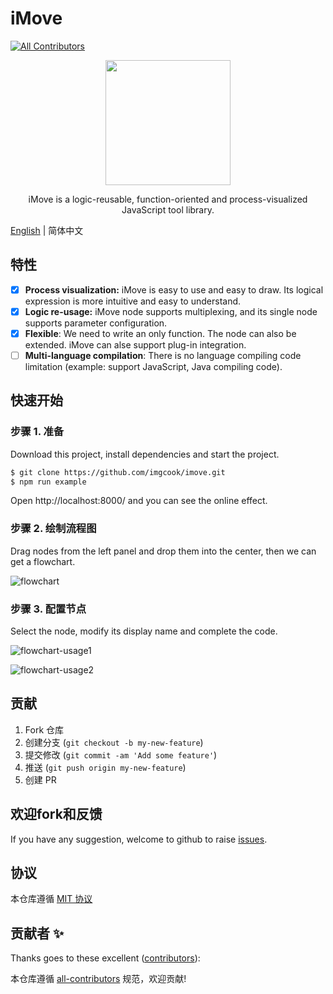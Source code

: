 # iMove

<!-- ALL-CONTRIBUTORS-BADGE:START - Do not remove or modify this section -->
[![All Contributors](https://img.shields.io/badge/all_contributors-0-orange.svg?style=flat-square)](#contributors-)
<!-- ALL-CONTRIBUTORS-BADGE:END -->

<div align="center">
  <img src="https://ss1.bdstatic.com/70cFuXSh_Q1YnxGkpoWK1HF6hhy/it/u=3874775950,1064987171&fm=26&gp=0.jpg" width="200px">
</div>

<p align="center">
  iMove is a logic-reusable, function-oriented and process-visualized JavaScript tool library.
</p>

[English](README.en-US.md) | 简体中文

## 特性

- [x] **Process visualization:** iMove is easy to use and easy to draw. Its logical expression is more intuitive and easy to understand.
- [x] **Logic re-usage:** iMove node supports multiplexing, and its single node supports parameter configuration.
- [x] **Flexible**: We need to write an only function. The node can also be extended. iMove can alse support plug-in integration.
- [ ] **Multi-language compilation**: There is no language compiling code limitation (example: support JavaScript, Java compiling code).

## 快速开始

### 步骤 1. 准备

Download this project, install dependencies and start the project.

```bash
$ git clone https://github.com/imgcook/imove.git
$ npm run example
```
Open http://localhost:8000/ and you can see the online effect.

### 步骤 2. 绘制流程图

Drag nodes from the left panel and drop them into the center, then we can get a flowchart.

![flowchart](https://img.alicdn.com/tfs/TB1aoYe4pP7gK0jSZFjXXc5aXXa-3090-1806.jpg)

### 步骤 3. 配置节点

Select the node, modify its display name and complete the code.

![flowchart-usage1](https://img.alicdn.com/tfs/TB1z6DKoZieb18jSZFvXXaI3FXa-1924-1125.png)

![flowchart-usage2](https://img.alicdn.com/tfs/TB1lC26tTM11u4jSZPxXXahcXXa-1924-1125.png)

## 贡献

1. Fork 仓库
2. 创建分支 (`git checkout -b my-new-feature`)
3. 提交修改 (`git commit -am 'Add some feature'`)
4. 推送 (`git push origin my-new-feature`)
5. 创建 PR

## 欢迎fork和反馈

If you have any suggestion, welcome to github to raise [issues](https://github.com/imgcook/imove/issues).

## 协议

本仓库遵循 [MIT 协议](http://www.opensource.org/licenses/MIT)

## 贡献者 ✨

Thanks goes to these excellent ([contributors](https://allcontributors.org/docs/en/emoji-key)):

<!-- ALL-CONTRIBUTORS-LIST:START - Do not remove or modify this section -->
<!-- prettier-ignore-start -->
<!-- markdownlint-disable -->
<!-- markdownlint-restore -->
<!-- prettier-ignore-end -->
<!-- ALL-CONTRIBUTORS-LIST:END -->

本仓库遵循 [all-contributors](https://github.com/all-contributors/all-contributors) 规范，欢迎贡献!
